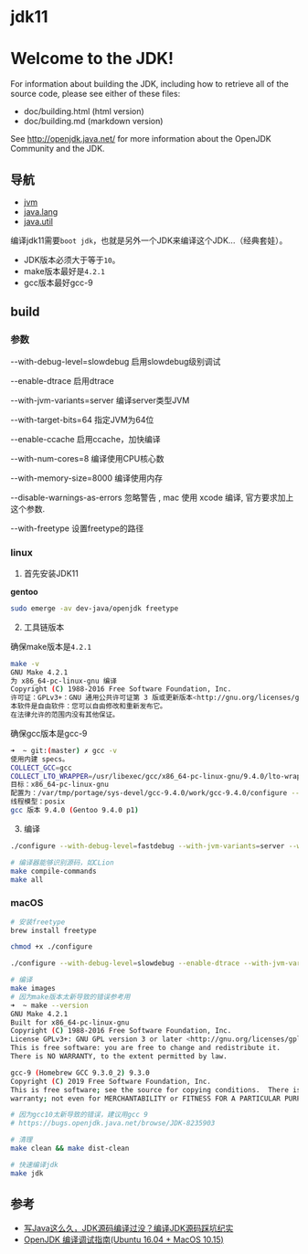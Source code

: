 # jdk11

Welcome to the JDK!
===================

For information about building the JDK, including how to retrieve all
of the source code, please see either of these files:

  * doc/building.html   (html version)
  * doc/building.md     (markdown version)

See http://openjdk.java.net/ for more information about the OpenJDK
Community and the JDK.

## 导航

- [jvm](learn/src/main/resources/jvm/README.md)
- [java.lang](learn/src/main/resources/java/lang/README.md)
- [java.util](learn/src/main/resources/java/util/README.md)

编译jdk11需要`boot jdk`，也就是另外一个JDK来编译这个JDK...（经典套娃）。

- JDK版本必须大于等于`10`。
- make版本最好是`4.2.1`
- gcc版本最好gcc-9

## build

### 参数

--with-debug-level=slowdebug 启用slowdebug级别调试

--enable-dtrace 启用dtrace

--with-jvm-variants=server 编译server类型JVM

--with-target-bits=64 指定JVM为64位

--enable-ccache 启用ccache，加快编译

--with-num-cores=8 编译使用CPU核心数

--with-memory-size=8000 编译使用内存

--disable-warnings-as-errors 忽略警告 , mac 使用 xcode 编译, 官方要求加上这个参数.

--with-freetype 设置freetype的路径

### linux

1. 首先安装JDK11

**gentoo**

```bash
sudo emerge -av dev-java/openjdk freetype
```

2. 工具链版本

确保make版本是`4.2.1`

```bash
make -v
GNU Make 4.2.1
为 x86_64-pc-linux-gnu 编译
Copyright (C) 1988-2016 Free Software Foundation, Inc.
许可证：GPLv3+：GNU 通用公共许可证第 3 版或更新版本<http://gnu.org/licenses/gpl.html>。
本软件是自由软件：您可以自由修改和重新发布它。
在法律允许的范围内没有其他保证。
```

确保gcc版本是gcc-9

```bash
➜  ~ git:(master) ✗ gcc -v
使用内建 specs。
COLLECT_GCC=gcc
COLLECT_LTO_WRAPPER=/usr/libexec/gcc/x86_64-pc-linux-gnu/9.4.0/lto-wrapper
目标：x86_64-pc-linux-gnu
配置为：/var/tmp/portage/sys-devel/gcc-9.4.0/work/gcc-9.4.0/configure --host=x86_64-pc-linux-gnu --build=x86_64-pc-linux-gnu --prefix=/usr --bindir=/usr/x86_64-pc-linux-gnu/gcc-bin/9.4.0 --includedir=/usr/lib/gcc/x86_64-pc-linux-gnu/9.4.0/include --datadir=/usr/share/gcc-data/x86_64-pc-linux-gnu/9.4.0 --mandir=/usr/share/gcc-data/x86_64-pc-linux-gnu/9.4.0/man --infodir=/usr/share/gcc-data/x86_64-pc-linux-gnu/9.4.0/info --with-gxx-include-dir=/usr/lib/gcc/x86_64-pc-linux-gnu/9.4.0/include/g++-v9 --with-python-dir=/share/gcc-data/x86_64-pc-linux-gnu/9.4.0/python --enable-languages=c,c++,fortran --enable-obsolete --enable-secureplt --disable-werror --with-system-zlib --enable-nls --without-included-gettext --enable-checking=release --with-bugurl=https://bugs.gentoo.org/ --with-pkgversion='Gentoo 9.4.0 p1' --disable-esp --enable-libstdcxx-time --enable-shared --enable-threads=posix --enable-__cxa_atexit --enable-clocale=gnu --enable-multilib --with-multilib-list=m32,m64 --disable-fixed-point --enable-targets=all --enable-libgomp --disable-libssp --disable-libada --disable-systemtap --enable-vtable-verify --enable-lto --without-isl --enable-default-pie --enable-default-ssp
线程模型：posix
gcc 版本 9.4.0 (Gentoo 9.4.0 p1)
```

3. 编译

```bash
./configure --with-debug-level=fastdebug --with-jvm-variants=server --with-target-bits=64 --with-num-cores=8 --with-memory-size=16384 --disable-warnings-as-errors --with-freetype=system --with-boot-jdk=/usr/lib64/openjdk-11

# 编译器能够识别源码，如CLion
make compile-commands
make all
```

### macOS

```bash
# 安装freetype
brew install freetype

chmod +x ./configure

./configure --with-debug-level=slowdebug --enable-dtrace --with-jvm-variants=server --with-target-bits=64 --with-num-cores=8 --with-memory-size=16384 --disable-warnings-as-errors --with-freetype=bundled --with-boot-jdk=/Library/Java/JavaVirtualMachines/openjdk-11.jdk/Contents/Home
```

```bash
# 编译
make images
# 因为make版本太新导致的错误参考用
➜  ~ make --version 
GNU Make 4.2.1 
Built for x86_64-pc-linux-gnu 
Copyright (C) 1988-2016 Free Software Foundation, Inc. 
License GPLv3+: GNU GPL version 3 or later <http://gnu.org/licenses/gpl.html> 
This is free software: you are free to change and redistribute it. 
There is NO WARRANTY, to the extent permitted by law. 

gcc-9 (Homebrew GCC 9.3.0_2) 9.3.0
Copyright (C) 2019 Free Software Foundation, Inc.
This is free software; see the source for copying conditions.  There is NO
warranty; not even for MERCHANTABILITY or FITNESS FOR A PARTICULAR PURPOSE.

# 因为gcc10太新导致的错误，建议用gcc 9
# https://bugs.openjdk.java.net/browse/JDK-8235903

# 清理
make clean && make dist-clean

# 快速编译jdk
make jdk
```

## 参考

- [写Java这么久，JDK源码编译过没？编译JDK源码踩坑纪实](https://segmentfault.com/a/1190000023251649)
- [OpenJDK 编译调试指南(Ubuntu 16.04 + MacOS 10.15)](https://juejin.cn/post/6847902216414560264)